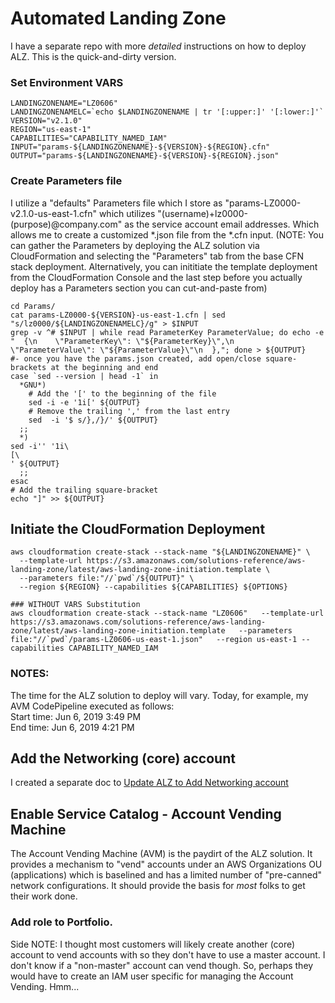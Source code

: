 # Automated Landing Zone

I have a separate repo with more *detailed* instructions on how to deploy ALZ.  This is the quick-and-dirty version.

### Set Environment VARS
```
LANDINGZONENAME="LZ0606"
LANDINGZONENAMELC=`echo $LANDINGZONENAME | tr '[:upper:]' '[:lower:]'`
VERSION="v2.1.0"
REGION="us-east-1"
CAPABILITIES="CAPABILITY_NAMED_IAM"
INPUT="params-${LANDINGZONENAME}-${VERSION}-${REGION}.cfn"
OUTPUT="params-${LANDINGZONENAME}-${VERSION}-${REGION}.json"
```

### Create Parameters file
I utilize a "defaults" Parameters file which I store as "params-LZ0000-v2.1.0-us-east-1.cfn" which utilizes "(username)+lz0000-(purpose)@company.com" as the service account email addresses.  Which allows me to create a customized *.json file from the *.cfn input.  (NOTE: You can gather the Parameters by deploying the ALZ solution via CloudFormation and selecting the "Parameters" tab from the base CFN stack deployment.  Alternatively, you can inititiate the template deployment from the CloudFormation Console and the last step before you actually deploy has a Parameters section you can cut-and-paste from)

```
cd Params/
cat params-LZ0000-${VERSION}-us-east-1.cfn | sed "s/lz0000/${LANDINGZONENAMELC}/g" > $INPUT
grep -v ^# $INPUT | while read ParameterKey ParameterValue; do echo -e "  {\n    \"ParameterKey\": \"${ParameterKey}\",\n    \"ParameterValue\": \"${ParameterValue}\"\n  },"; done > ${OUTPUT}
#- once you have the params.json created, add open/close square-brackets at the beginning and end
case `sed --version | head -1` in
  *GNU*)
    # Add the '[' to the beginning of the file
    sed -i -e '1i[' ${OUTPUT}
    # Remove the trailing ',' from the last entry
    sed  -i '$ s/},/}/' ${OUTPUT}
  ;;
  *)
sed -i'' '1i\
[\
' ${OUTPUT}
  ;;
esac
# Add the trailing square-bracket
echo "]" >> ${OUTPUT}
```

## Initiate the CloudFormation Deployment
```
aws cloudformation create-stack --stack-name "${LANDINGZONENAME}" \
  --template-url https://s3.amazonaws.com/solutions-reference/aws-landing-zone/latest/aws-landing-zone-initiation.template \
  --parameters file:"//`pwd`/${OUTPUT}" \
  --region ${REGION} --capabilities ${CAPABILITIES} ${OPTIONS}

### WITHOUT VARS Substitution
aws cloudformation create-stack --stack-name "LZ0606"   --template-url https://s3.amazonaws.com/solutions-reference/aws-landing-zone/latest/aws-landing-zone-initiation.template   --parameters file:"//`pwd`/params-LZ0606-us-east-1.json"   --region us-east-1 --capabilities CAPABILITY_NAMED_IAM 
```

### NOTES:
The time for the ALZ solution to deploy will vary.  Today, for example, my AVM CodePipeline executed as follows:  
Start time: Jun 6, 2019 3:49 PM  
End time: Jun 6, 2019 4:21 PM  


## Add the Networking (core) account
I created a separate doc to [Update ALZ to Add Networking account](update_alz_add_networking.md)

## Enable Service Catalog - Account Vending Machine
The Account Vending Machine (AVM) is the paydirt of the ALZ solution.  It provides a mechanism to "vend" accounts under an AWS Organizations OU (applications) which is baselined and has a limited number of "pre-canned" network configurations.  It should provide the basis for *most* folks to get their work done.

### Add role to Portfolio.
Side NOTE:  I thought most customers will likely create another (core) account to vend accounts with so they don't have to use a master account.  I don't know if a "non-master" account can vend though.  So, perhaps they would have to create an IAM user specific for managing the Account Vending.  Hmm...
